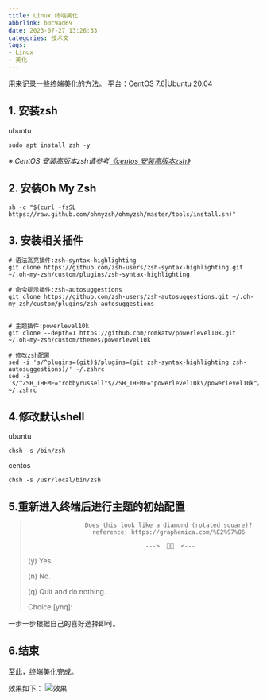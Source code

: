 ```yaml
---
title: Linux 终端美化
abbrlink: b0c9ad69
date: 2023-07-27 13:26:33
categories: 技术文
tags: 
- Linux
- 美化
---
```

用来记录一些终端美化的方法。
平台：CentOS 7.6|Ubuntu 20.04

## 1. 安装zsh
ubuntu
```
sudo apt install zsh -y
```

*※ CentOS 安装高版本zsh请参考[《centos 安装高版本zsh》](/posts/d7590978/)*

## 2. 安装Oh My Zsh
```
sh -c "$(curl -fsSL https://raw.github.com/ohmyzsh/ohmyzsh/master/tools/install.sh)"
```

## 3. 安装相关插件
```
# 语法高亮插件:zsh-syntax-highlighting
git clone https://github.com/zsh-users/zsh-syntax-highlighting.git ~/.oh-my-zsh/custom/plugins/zsh-syntax-highlighting

# 命令提示插件:zsh-autosuggestions
git clone https://github.com/zsh-users/zsh-autosuggestions.git ~/.oh-my-zsh/custom/plugins/zsh-autosuggestions


# 主题插件:powerlevel10k
git clone --depth=1 https://github.com/romkatv/powerlevel10k.git ~/.oh-my-zsh/custom/themes/powerlevel10k

# 修改zsh配置
sed -i 's/^plugins=(git)$/plugins=(git zsh-syntax-highlighting zsh-autosuggestions)/' ~/.zshrc
sed -i 's/^ZSH_THEME="robbyrussell"$/ZSH_THEME="powerlevel10k\/powerlevel10k"/' ~/.zshrc
```

## 4.修改默认shell
ubuntu
```
chsh -s /bin/zsh
```
centos
```
chsh -s /usr/local/bin/zsh
```

## 5.重新进入终端后进行主题的初始配置
>                     Does this look like a diamond (rotated square)?
>                       reference: https://graphemica.com/%E2%97%86
> 
>                                      --->    <---
> 
> (y)  Yes.
> 
> (n)  No.
> 
> (q)  Quit and do nothing.
> 
> Choice [ynq]:
> 
一步一步根据自己的喜好选择即可。

## 6.结束
至此，终端美化完成。

效果如下：
![效果](ubuntu终端.webp)
